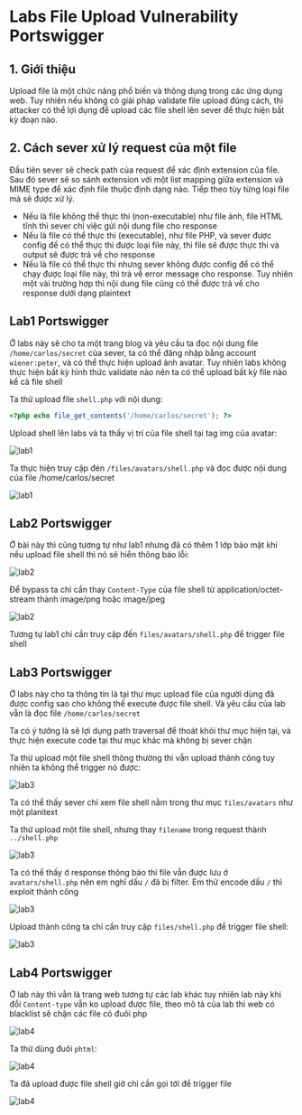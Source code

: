 # Labs File Upload Vulnerability Portswigger

## 1. Giới thiệu
Upload file là một chức năng phổ biến và thông dụng trong các ứng dụng web. Tuy nhiên nếu không có giải pháp validate file upload đúng cách, thì attacker có thể lợi dụng để upload các file shell lên sever để thực hiện bất kỳ đoạn nào.

## 2. Cách sever xử lý request của một file
Đầu tiên sever sẽ check path của request để xác định extension của file. Sau đó sever sẽ so sánh extension với một list mapping giữa extension và MIME type để xác định file thuộc định dạng nào. Tiếp theo tùy từng loại file mà sẽ được xử lý.

- Nếu là file không thể thực thi (non-executable) như file ảnh, file HTML tĩnh thì sever chỉ việc gửi nội dung file cho response
- Nếu là file có thể thực thi (executable), như file PHP, và sever được config để có thể thực thi được loại file này, thì file sẽ được thực thi và output sẽ được trả về cho response
- Nếu là file có thể thực thi nhưng sever không được config để có thể chạy được loại file này, thì trả về error message cho response. Tuy nhiên một vài trường hợp thì nội dung file cũng có thể được trả về cho response dưới dạng plaintext

## Lab1 Portswigger
Ở labs này sẽ cho ta một trang blog và yêu cầu ta đọc nội dung file ``/home/carlos/secret`` của sever, ta có thể đăng nhập bằng account ``wiener:peter``, và có thể thực hiện upload ảnh avatar. Tuy nhiên labs không thực hiện bất kỳ hình thức validate nào nên ta có thể upload bất kỳ file nào kể cả file shell

Ta thử upload file ``shell.php`` với nội dung:
```php
<?php echo file_get_contents('/home/carlos/secret'); ?>
```

Upload shell lên labs và ta thấy vị trí của file shell tại tag img của avatar:

![lab1](./img/lab1.png)

Ta thực hiện truy cập đén ``/files/avatars/shell.php`` và đọc được nội dung của file /home/carlos/secret

![lab1](./img/lab1-result.png)

## Lab2 Portswigger
Ở bài này thì cũng tương tự như lab1 nhưng đã có thêm 1 lớp bảo mật khi nếu upload file shell thì nó sẽ hiển thông báo lỗi:

![lab2](./img/lab2-error.png)

Để bypass ta chỉ cần thay ``Content-Type`` của file shell từ application/octet-stream thành image/png hoặc image/jpeg

![lab2](./img/lab2-burp.png)

Tương tự lab1 chỉ cần truy cập đến ``files/avatars/shell.php`` để trigger file shell

## Lab3 Portswigger
Ở labs này cho ta thông tin là tại thư mục upload file của người dùng đã được config sao cho không thể execute được file shell. Và yêu cầu của lab vẫn là đọc file ``/home/carlos/secret``

Ta có ý tưởng là sẽ lợi dụng path traversal để thoát khỏi thư mục hiện tại, và thực hiện execute code tại thư mục khác mà không bị sever chặn 

Ta thử upload một file shell thông thường thì vẫn upload thành công tuy nhiên ta không thể trigger nó được:

![lab3](./img/lab3-test.png)

Ta có thể thấy sever chỉ xem file shell nằm trong thư mục ``files/avatars`` như một planitext

Ta thử upload một file shell, nhưng thay ``filename`` trong request thành ``../shell.php``

![lab3](./img/lab3-test-pt.png)

Ta có thể thấy ở response thông báo thì file vẫn được lưu ở ``avatars/shell.php`` nên em nghĩ dấu ``/`` đã bị filter. Em thử encode dấu ``/`` thì exploit thành công

![lab3](./img/lab3-encode.png)

Upload thành công ta chỉ cần truy cập ``files/shell.php`` để trigger file shell:

![lab3](./img/lab3-result.png)

## Lab4 Portswigger
Ở lab này thì vẫn là trang web tương tự các lab khác tuy nhiên lab này khi đổi ``Content-type`` vẫn ko upload được file, theo mô tả của lab thì web có blacklist sẽ chặn các file có đuôi php

![lab4](./img/lab4-block.png)

Ta thử dùng đuôi ``phtml``:

![lab4](./img/lab4-success.png)

Ta đã upload được file shell giờ chỉ cần gọi tới để trigger file

![lab4](./img/lab4-result.png)



